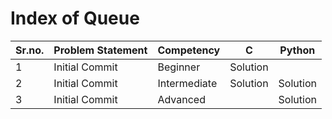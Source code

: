 # Index of Queue

| Sr.no. | Problem Statement | Competency | C | Python |
| - | - | - | - | - |
| 1 | Initial Commit | Beginner | Solution |  |
| 2 | Initial Commit | Intermediate | Solution | Solution |
| 3 | Initial Commit | Advanced |  | Solution |
